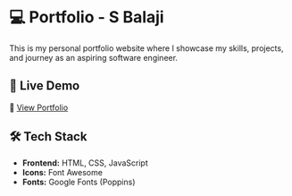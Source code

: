# 💻 Portfolio - S Balaji

This is my personal portfolio website where I showcase my skills, projects, and journey as an aspiring software engineer.  

## 🚀 Live Demo  
🔗 [View Portfolio](https://balaji-coder06.github.io/Portfolio/) 

## 🛠️ Tech Stack  
- **Frontend:** HTML, CSS, JavaScript  
- **Icons:** Font Awesome  
- **Fonts:** Google Fonts (Poppins)
